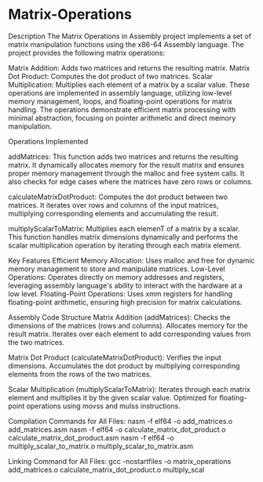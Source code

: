 # Matrix-Operations

Description
The Matrix Operations in Assembly project implements a set of matrix manipulation functions using the x86-64 Assembly language. The project provides the following matrix operations:

Matrix Addition: Adds two matrices and returns the resulting matrix.
Matrix Dot Product: Computes the dot product of two matrices.
Scalar Multiplication: Multiplies each element of a matrix by a scalar value.
These operations are implemented in assembly language, utilizing low-level memory management, loops, and floating-point operations for matrix handling. The operations demonstrate efficient matrix processing with minimal abstraction, focusing on pointer arithmetic and direct memory manipulation.

Operations Implemented

addMatrices:
This function adds two matrices and returns the resulting matrix. It dynamically allocates memory for the result matrix and ensures proper memory management through the malloc and free system calls. It also checks for edge cases where the matrices have zero rows or columns.

calculateMatrixDotProduct:
Computes the dot product between two matrices. It iterates over rows and columns of the input matrices, multiplying corresponding elements and accumulating the result.

multiplyScalarToMatrix:
Multiplies each elemenT of a matrix by a scalar. This function handles matrix dimensions dynamically and performs the scalar multiplication operation by iterating through each matrix element.

Key Features
Efficient Memory Allocation: Uses malloc and free for dynamic memory management to store and manipulate matrices.
Low-Level Operations: Operates directly on memory addresses and registers, leveraging assembly language's ability to interact with the hardware at a low level.
Floating-Point Operations: Uses xmm registers for handling floating-point arithmetic, ensuring high precision for matrix calculations.

Assembly Code Structure
Matrix Addition (addMatrices):
Checks the dimensions of the matrices (rows and columns).
Allocates memory for the result matrix.
Iterates over each element to add corresponding values from the two matrices.

Matrix Dot Product (calculateMatrixDotProduct):
Verifies the input dimensions.
Accumulates the dot product by multiplying corresponding elements from the rows of the two matrices.

Scalar Multiplication (multiplyScalarToMatrix):
Iterates through each matrix element and multiplies it by the given scalar value.
Optimized for floating-point operations using movss and mulss instructions.

Compilation Commands for All Files:
nasm -f elf64 -o add_matrices.o add_matrices.asm
nasm -f elf64 -o calculate_matrix_dot_product.o calculate_matrix_dot_product.asm
nasm -f elf64 -o multiply_scalar_to_matrix.o multiply_scalar_to_matrix.asm

Linking Command for All Files:
gcc -nostartfiles -o matrix_operations add_matrices.o calculate_matrix_dot_product.o multiply_scal
